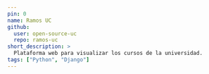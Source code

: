 ```yaml
---
pin: 0
name: Ramos UC
github:
  user: open-source-uc
  repo: ramos-uc
short_description: >
  Plataforma web para visualizar los cursos de la universidad.
tags: ["Python", "Django"]
---
```

